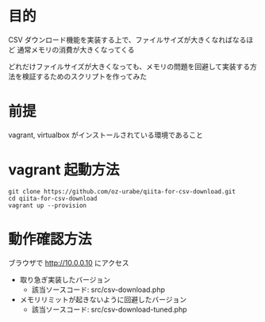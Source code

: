 # 目的

CSV ダウンロード機能を実装する上で、ファイルサイズが大きくなればなるほど
通常メモリの消費が大きくなってくる

どれだけファイルサイズが大きくなっても、メモリの問題を回避して実装する方法を検証するためのスクリプトを作ってみた

# 前提

vagrant, virtualbox がインストールされている環境であること

# vagrant 起動方法

```
git clone https://github.com/oz-urabe/qiita-for-csv-download.git
cd qiita-for-csv-download
vagrant up --provision
```

# 動作確認方法

ブラウザで http://10.0.0.10 にアクセス

- 取り急ぎ実装したバージョン
    - 該当ソースコード: src/csv-download.php
- メモリリミットが起きないように回避したバージョン
    - 該当ソースコード: src/csv-download-tuned.php
